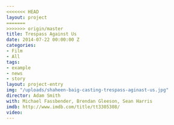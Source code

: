```yaml
---
<<<<<<< HEAD
layout: project
=======
>>>>>>> origin/master
title: Trespass Against Us
date: 2014-07-22 00:00:00 Z
categories:
- Film
- All
tags:
- example
- news
- story
layout: project-entry
img: "/uploads/shaheen-baig-casting-trespass-aginast-us.jpg"
director: Adam Smith
with: Michael Fassbender, Brendan Gleeson, Sean Harris
imdb: http://www.imdb.com/title/tt3305308/
video: 
---
```


